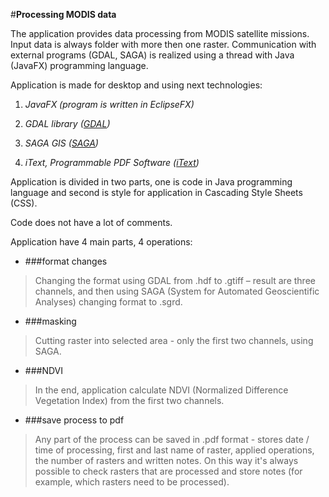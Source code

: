 #**Processing MODIS data**

The application provides data processing from MODIS satellite missions. Input data is
always folder with more then one raster. Communication with external programs
(GDAL, SAGA) is realized using a thread with Java (JavaFX) programming language.

Application is made for desktop and using next technologies:

1. _JavaFX (program is written in EclipseFX)_

2. _GDAL library ([GDAL](http://www.gdal.org/))_

3. _SAGA GIS ([SAGA](http://www.saga-gis.org/en/index.html))_

4. _iText, Programmable PDF Software ([iText](http://itextpdf.com/))_

Application is divided in two parts, one is code in Java programming language and second is style for application in Cascading Style Sheets (CSS). 

Code does not have a lot of comments. 

Application have 4 main parts, 4 operations:

- ###format changes

> Changing the format using GDAL from .hdf to .gtiff – result are three channels,
and then using SAGA (System for Automated Geoscientific Analyses) changing
format to .sgrd.

- ###masking

> Cutting raster into selected area - only the first two channels, using SAGA.

- ###NDVI

> In the end, application calculate NDVI (Normalized Difference Vegetation Index)
from the first two channels.

- ###save process to pdf

> Any part of the process can be saved in .pdf format - stores date / time of
processing, first and last name of raster, applied operations, the number of rasters
and written notes. On this way it's always possible to check rasters that are
processed and store notes (for example, which rasters need to be processed).

